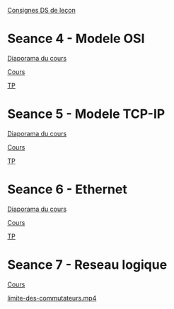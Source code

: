 <!-- 
<a href="">Diaporama du cours</a> 

<a href="">Cours</a> 

<a href="">TP</a> 

-->

<a href="https://docs.google.com/presentation/d/1mhtOdDisHOJOHbLrs_l4mvSOwo-uDayr8uTO9xn2ZTU/edit?usp=sharing&resourcekey=0-jbTHrac0Hq6ty-piHUyEEQ">Consignes DS de leçon</a>

# Seance 4 - Modele OSI
<a href="https://docs.google.com/presentation/d/1FlGc4gK4-jSwF_UQAkYFlyEUX0PWMo1F6Si8QlpSYHo/edit?usp=sharing&resourcekey=0--vxw1sPvLoAcVlu3t0Er_w">Diaporama du cours</a>

<a href="https://docs.google.com/document/d/1_fJmm5NSxZlncHMzGK9XdC7waRkfNYb4WNJNNKYs_wY/edit?usp=sharing">Cours</a>

<a href="https://drive.google.com/file/d/1DvsNobxRUajTCKv1gXu60CCkP2KITPOB/view?usp=sharing">TP</a>

# Seance 5 - Modele TCP-IP
<a href="https://docs.google.com/presentation/d/1v8k20lZ0234e4SEdBuDXfA0NeymwMPSNbM3nTCMxlQY/edit?usp=sharing&resourcekey=0-nDaax0v2esa3R-0uxPSt-A">Diaporama du cours</a>

<a href="https://docs.google.com/document/d/1m7g60DxRzSCiYmccqlgh9Difos-6EOCmMY_oFifmNkE/edit?usp=sharing">Cours</a>

<a href="https://drive.google.com/drive/folders/1eN8w68wlEBf_FxjESZW-yeqWiKIgIVTx?usp=sharing">TP</a>

# Seance 6 - Ethernet
<a href="https://docs.google.com/presentation/d/1oDy4WM3Xm5LtiNZWuyyigp0apEMqXx_YY7Y0I54CG6o/edit?usp=sharing&resourcekey=0-vf8U_FCRYaOVRNY1YZmGDQ">Diaporama du cours</a>

<a href="https://docs.google.com/document/d/1Ia2xmgzP1qyYDPjMSjQiHqHPBZAYNSDJzYX9ONcsmzg/edit?usp=sharing">Cours</a>

<a href="https://drive.google.com/drive/folders/1fbewd-n7cj8iGF_8iP0gdEkyxUbXvmwH?usp=sharing">TP</a>

# Seance 7 - Reseau logique
<a href="https://docs.google.com/document/d/14GhUXnePxRP0HqmjY6wc8byGpTQi1GCl/edit?usp=sharing&ouid=101119409263948962041&rtpof=true&sd=true">Cours</a>

<a href="https://drive.google.com/file/d/10Au-0uNC64qu84Xz7gpYzyh8KbUupVfk/view?usp=sharing">limite-des-commutateurs.mp4</a>






